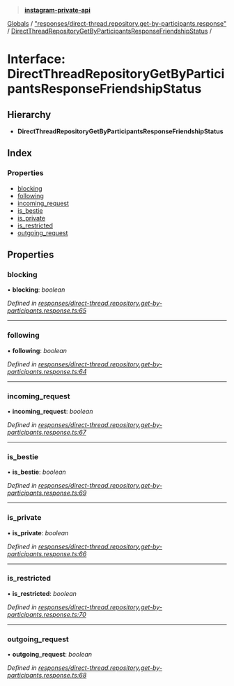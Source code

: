 > **[instagram-private-api](../README.md)**

[Globals](../README.md) / ["responses/direct-thread.repository.get-by-participants.response"](../modules/_responses_direct_thread_repository_get_by_participants_response_.md) / [DirectThreadRepositoryGetByParticipantsResponseFriendshipStatus](_responses_direct_thread_repository_get_by_participants_response_.directthreadrepositorygetbyparticipantsresponsefriendshipstatus.md) /

# Interface: DirectThreadRepositoryGetByParticipantsResponseFriendshipStatus

## Hierarchy

- **DirectThreadRepositoryGetByParticipantsResponseFriendshipStatus**

## Index

### Properties

- [blocking](_responses_direct_thread_repository_get_by_participants_response_.directthreadrepositorygetbyparticipantsresponsefriendshipstatus.md#blocking)
- [following](_responses_direct_thread_repository_get_by_participants_response_.directthreadrepositorygetbyparticipantsresponsefriendshipstatus.md#following)
- [incoming_request](_responses_direct_thread_repository_get_by_participants_response_.directthreadrepositorygetbyparticipantsresponsefriendshipstatus.md#incoming_request)
- [is_bestie](_responses_direct_thread_repository_get_by_participants_response_.directthreadrepositorygetbyparticipantsresponsefriendshipstatus.md#is_bestie)
- [is_private](_responses_direct_thread_repository_get_by_participants_response_.directthreadrepositorygetbyparticipantsresponsefriendshipstatus.md#is_private)
- [is_restricted](_responses_direct_thread_repository_get_by_participants_response_.directthreadrepositorygetbyparticipantsresponsefriendshipstatus.md#is_restricted)
- [outgoing_request](_responses_direct_thread_repository_get_by_participants_response_.directthreadrepositorygetbyparticipantsresponsefriendshipstatus.md#outgoing_request)

## Properties

### blocking

• **blocking**: _boolean_

_Defined in [responses/direct-thread.repository.get-by-participants.response.ts:65](https://github.com/realinstadude/instagram-private-api/blob/4ae8fec/src/responses/direct-thread.repository.get-by-participants.response.ts#L65)_

---

### following

• **following**: _boolean_

_Defined in [responses/direct-thread.repository.get-by-participants.response.ts:64](https://github.com/realinstadude/instagram-private-api/blob/4ae8fec/src/responses/direct-thread.repository.get-by-participants.response.ts#L64)_

---

### incoming_request

• **incoming_request**: _boolean_

_Defined in [responses/direct-thread.repository.get-by-participants.response.ts:67](https://github.com/realinstadude/instagram-private-api/blob/4ae8fec/src/responses/direct-thread.repository.get-by-participants.response.ts#L67)_

---

### is_bestie

• **is_bestie**: _boolean_

_Defined in [responses/direct-thread.repository.get-by-participants.response.ts:69](https://github.com/realinstadude/instagram-private-api/blob/4ae8fec/src/responses/direct-thread.repository.get-by-participants.response.ts#L69)_

---

### is_private

• **is_private**: _boolean_

_Defined in [responses/direct-thread.repository.get-by-participants.response.ts:66](https://github.com/realinstadude/instagram-private-api/blob/4ae8fec/src/responses/direct-thread.repository.get-by-participants.response.ts#L66)_

---

### is_restricted

• **is_restricted**: _boolean_

_Defined in [responses/direct-thread.repository.get-by-participants.response.ts:70](https://github.com/realinstadude/instagram-private-api/blob/4ae8fec/src/responses/direct-thread.repository.get-by-participants.response.ts#L70)_

---

### outgoing_request

• **outgoing_request**: _boolean_

_Defined in [responses/direct-thread.repository.get-by-participants.response.ts:68](https://github.com/realinstadude/instagram-private-api/blob/4ae8fec/src/responses/direct-thread.repository.get-by-participants.response.ts#L68)_
